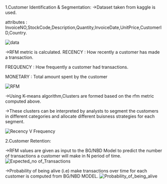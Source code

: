 
1.Customer Identification & Segmentation:
->Dataset taken from kaggle is used.

attributes : InvoiceNO,StockCode,Description,Quantity,InvoiceDate,UnitPrice,CustomerID,Country.

![data](https://github.com/AdhiyamanGE/CRM_Analaytics/assets/54020582/c989b0a7-6ce9-491b-9490-56b07360e2a2)

->RFM metric is calculated.
RECENCY : How recently a customer has made a transaction.

FREQUENCY : How frequently a customer had transactions.

MONETARY : Total amount spent by the customer

![RFM](https://github.com/AdhiyamanGE/CRM_Analaytics/assets/54020582/e10759c1-1f58-499f-b6c1-77d802c2d9bc)

->Using K-means algorithm,Clusters are formed based on the rfm metric computed above.

->These clusters can be interpreted by analysts to segment the customers in different categories and allocate different buisness strategies for each segment.

![Recency V Frequency](https://github.com/AdhiyamanGE/CRM_Analaytics/assets/54020582/80a46fb5-88cc-4b53-aec9-90bbbbd559b1)


2.Customer Retention:

->RFM values are given as input to the BG/NBD Model to predict the number of transactions a customer will make in N period of time.
![Expected_no of_Transactions](https://github.com/AdhiyamanGE/CRM_Analaytics/assets/54020582/db0c4ba5-9d78-473d-98ef-8609391b7b3e)

->Probability of being alive (i.e) make transactions over time for each customer is computed from BG/NBD MODEL.
![Probability_of_being_alive](https://github.com/AdhiyamanGE/CRM_Analaytics/assets/54020582/9e204c1e-128d-401d-b4ad-d050800d7cb3)
